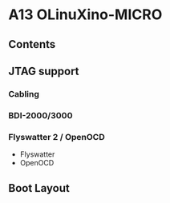 # A13 OLinuXino-MICRO
## Contents
## JTAG support
### Cabling
### BDI-2000/3000
### Flyswatter 2 / OpenOCD
* Flyswatter
* OpenOCD
## Boot Layout
